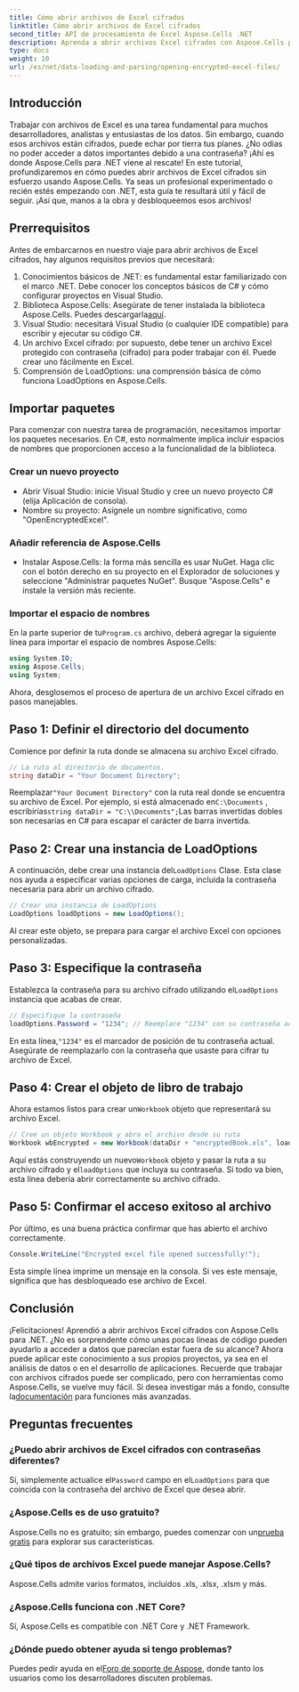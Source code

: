 ```yaml
---
title: Cómo abrir archivos de Excel cifrados
linktitle: Cómo abrir archivos de Excel cifrados
second_title: API de procesamiento de Excel Aspose.Cells .NET
description: Aprenda a abrir archivos Excel cifrados con Aspose.Cells para .NET con esta guía paso a paso. Desbloquee sus datos.
type: docs
weight: 10
url: /es/net/data-loading-and-parsing/opening-encrypted-excel-files/
---
```

## Introducción
Trabajar con archivos de Excel es una tarea fundamental para muchos desarrolladores, analistas y entusiastas de los datos. Sin embargo, cuando esos archivos están cifrados, puede echar por tierra tus planes. ¿No odias no poder acceder a datos importantes debido a una contraseña? ¡Ahí es donde Aspose.Cells para .NET viene al rescate! En este tutorial, profundizaremos en cómo puedes abrir archivos de Excel cifrados sin esfuerzo usando Aspose.Cells. Ya seas un profesional experimentado o recién estés empezando con .NET, esta guía te resultará útil y fácil de seguir. ¡Así que, manos a la obra y desbloqueemos esos archivos!
## Prerrequisitos
Antes de embarcarnos en nuestro viaje para abrir archivos de Excel cifrados, hay algunos requisitos previos que necesitará:
1. Conocimientos básicos de .NET: es fundamental estar familiarizado con el marco .NET. Debe conocer los conceptos básicos de C# y cómo configurar proyectos en Visual Studio.
2.  Biblioteca Aspose.Cells: Asegúrate de tener instalada la biblioteca Aspose.Cells. Puedes descargarla[aquí](https://releases.aspose.com/cells/net/).
3. Visual Studio: necesitará Visual Studio (o cualquier IDE compatible) para escribir y ejecutar su código C#.
4. Un archivo Excel cifrado: por supuesto, debe tener un archivo Excel protegido con contraseña (cifrado) para poder trabajar con él. Puede crear uno fácilmente en Excel.
5. Comprensión de LoadOptions: una comprensión básica de cómo funciona LoadOptions en Aspose.Cells.
## Importar paquetes
Para comenzar con nuestra tarea de programación, necesitamos importar los paquetes necesarios. En C#, esto normalmente implica incluir espacios de nombres que proporcionen acceso a la funcionalidad de la biblioteca.
### Crear un nuevo proyecto
- Abrir Visual Studio: inicie Visual Studio y cree un nuevo proyecto C# (elija Aplicación de consola).
- Nombre su proyecto: Asígnele un nombre significativo, como "OpenEncryptedExcel".
### Añadir referencia de Aspose.Cells
- Instalar Aspose.Cells: la forma más sencilla es usar NuGet. Haga clic con el botón derecho en su proyecto en el Explorador de soluciones y seleccione "Administrar paquetes NuGet". Busque "Aspose.Cells" e instale la versión más reciente.
### Importar el espacio de nombres
 En la parte superior de tu`Program.cs` archivo, deberá agregar la siguiente línea para importar el espacio de nombres Aspose.Cells:
```csharp
using System.IO;
using Aspose.Cells;
using System;
```
Ahora, desglosemos el proceso de apertura de un archivo Excel cifrado en pasos manejables. 
## Paso 1: Definir el directorio del documento
Comience por definir la ruta donde se almacena su archivo Excel cifrado. 
```csharp
// La ruta al directorio de documentos.
string dataDir = "Your Document Directory";
```
 Reemplazar`"Your Document Directory"` con la ruta real donde se encuentra su archivo de Excel. Por ejemplo, si está almacenado en`C:\Documents` , escribirías`string dataDir = "C:\\Documents";`Las barras invertidas dobles son necesarias en C# para escapar el carácter de barra invertida.
## Paso 2: Crear una instancia de LoadOptions
 A continuación, debe crear una instancia del`LoadOptions` Clase. Esta clase nos ayuda a especificar varias opciones de carga, incluida la contraseña necesaria para abrir un archivo cifrado.
```csharp
// Crear una instancia de LoadOptions
LoadOptions loadOptions = new LoadOptions();
```
Al crear este objeto, se prepara para cargar el archivo Excel con opciones personalizadas.
## Paso 3: Especifique la contraseña
 Establezca la contraseña para su archivo cifrado utilizando el`LoadOptions` instancia que acabas de crear.
```csharp
// Especifique la contraseña
loadOptions.Password = "1234"; // Reemplace "1234" con su contraseña actual
```
 En esta línea,`"1234"` es el marcador de posición de tu contraseña actual. Asegúrate de reemplazarlo con la contraseña que usaste para cifrar tu archivo de Excel.
## Paso 4: Crear el objeto de libro de trabajo
 Ahora estamos listos para crear un`Workbook` objeto que representará su archivo Excel.
```csharp
// Cree un objeto Workbook y abra el archivo desde su ruta
Workbook wbEncrypted = new Workbook(dataDir + "encryptedBook.xls", loadOptions);
```
 Aquí estás construyendo un nuevo`Workbook` objeto y pasar la ruta a su archivo cifrado y el`loadOptions` que incluya su contraseña. Si todo va bien, esta línea debería abrir correctamente su archivo cifrado.
## Paso 5: Confirmar el acceso exitoso al archivo
Por último, es una buena práctica confirmar que has abierto el archivo correctamente. 
```csharp
Console.WriteLine("Encrypted excel file opened successfully!");
```
Esta simple línea imprime un mensaje en la consola. Si ves este mensaje, significa que has desbloqueado ese archivo de Excel.
## Conclusión
¡Felicitaciones! Aprendió a abrir archivos Excel cifrados con Aspose.Cells para .NET. ¿No es sorprendente cómo unas pocas líneas de código pueden ayudarlo a acceder a datos que parecían estar fuera de su alcance? Ahora puede aplicar este conocimiento a sus propios proyectos, ya sea en el análisis de datos o en el desarrollo de aplicaciones. 
 Recuerde que trabajar con archivos cifrados puede ser complicado, pero con herramientas como Aspose.Cells, se vuelve muy fácil. Si desea investigar más a fondo, consulte la[documentación](https://reference.aspose.com/cells/net/) para funciones más avanzadas.
## Preguntas frecuentes
### ¿Puedo abrir archivos de Excel cifrados con contraseñas diferentes?
 Sí, simplemente actualice el`Password` campo en el`LoadOptions` para que coincida con la contraseña del archivo de Excel que desea abrir.
### ¿Aspose.Cells es de uso gratuito?
 Aspose.Cells no es gratuito; sin embargo, puedes comenzar con un[prueba gratis](https://releases.aspose.com/) para explorar sus características.
### ¿Qué tipos de archivos Excel puede manejar Aspose.Cells?
Aspose.Cells admite varios formatos, incluidos .xls, .xlsx, .xlsm y más.
### ¿Aspose.Cells funciona con .NET Core?
Sí, Aspose.Cells es compatible con .NET Core y .NET Framework.
### ¿Dónde puedo obtener ayuda si tengo problemas?
 Puedes pedir ayuda en el[Foro de soporte de Aspose](https://forum.aspose.com/c/cells/9), donde tanto los usuarios como los desarrolladores discuten problemas.